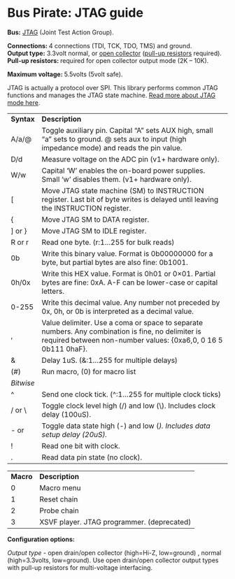 <h1>Bus Pirate: JTAG guide</h1>

<p><strong>Bus:</strong> <a href='http://en.wikipedia.org/wiki/Joint_Test_Action_Group'>JTAG</a> (Joint Test Action Group).<br />

<strong>Connections: </strong> 4 connections (TDI, TCK, TDO, TMS) and ground.<br />
<strong>Output type:</strong> 3.3volt normal, or <a href='http://en.wikipedia.org/wiki/High_impedence'>open collector</a> (<a href='http://dangerousprototypes.com/2009/07/27/bus-pirate-practical-guide-to-pull-up-resistors/'>pull-up resistors</a> required).<br />
<strong>Pull-up resistors: </strong>required for open collector output mode (2K – 10K).<br />

<strong>Maximum voltage: </strong>5.5volts (5volt safe).</p>
<p>JTAG is actually a protocol over SPI. This library performs common JTAG functions and manages the JTAG state machine. <a href='http://hackaday.com/2008/12/01/bus-pirate-firmware-update-v0c-jtag-and-more/'>Read more about JTAG mode here</a>.</p>
<table border='0'>
<tbody>
<tr>
<td><strong>Syntax</strong></td>
<td><strong>Description</strong></td>
</tr>
<tr>
<td>A/a/@</td>

<td>Toggle auxiliary pin. Capital “A” sets AUX high, small “a” sets to ground. @ sets aux to input (high impedance mode) and reads the pin value.</td>
</tr>
<tr>
<td>D/d</td>
<td>Measure voltage on the ADC pin (v1+ hardware only).</td>
</tr>
<tr>
<td>W/w</td>
<td>Capital ‘W’ enables the on-board power supplies. Small ‘w’ disables them. (v1+ hardware only).</td>
</tr>
<tr>
<td>[</td>

<td>Move JTAG state machine (SM) to INSTRUCTION register. Last bit of byte writes is delayed until leaving the INSTRUCTION register.</td>
</tr>
<tr>
<td>{</td>
<td>Move JTAG SM to DATA register.</td>
</tr>
<tr>
<td>] or }</td>
<td>Move JTAG SM to IDLE register.</td>
</tr>
<tr>
<td>R or r</td>

<td>Read one byte. (r:1…255 for bulk reads)</td>
</tr>
<tr>
<td>0b</td>
<td>Write this binary value. Format is 0b00000000 for a byte, but partial bytes are also fine: 0b1001.</td>
</tr>
<tr>
<td>0h/0x</td>
<td>Write this HEX value. Format is 0h01 or 0×01. Partial bytes are fine: 0xA. A-F can be lower-case or capital letters.</td>
</tr>
<tr>
<td>0-255</td>

<td>Write this decimal value. Any number not preceded by 0x, 0h, or 0b is interpreted as a decimal value.</td>
</tr>
<tr>
<td>,</td>
<td>Value delimiter. Use a coma or space to separate numbers. Any combination is fine, no delimiter is required between non-number values: {0xa6,0, 0 16 5 0b111 0haF}.</td>
</tr>
<tr>
<td>&</td>
<td>Delay 1uS. (&:1…255 for multiple delays)</td>
</tr>
<tr>
<td>(#)</td>

<td>Run macro, (0) for macro list</td>
</tr>
<tr>
<td><em>Bitwise</em></td>
<td></td>
</tr>
<tr>
<td>^</td>
<td>Send one clock tick. (^:1…255 for multiple clock ticks)</td>
</tr>
<tr>
<td>/ or \</td>

<td>Toggle clock level high (/) and low (\). Includes clock delay (100uS).</td>
</tr>
<tr>
<td>- or <i></td></i><td>Toggle data state high (-) and low (<i>). Includes data setup delay (20uS).</td>
</tr></i><tr>
<td>!</td>
<td>Read one bit with clock.</td>
</tr>
<tr>
<td>.</td>

<td>Read data pin state (no clock).</td>
</tr>
</tbody>
</table>
<table border='0'>
<tbody>
<tr>
<td><strong>Macro</strong></td>
<td><strong>Description</strong></td>
</tr>
<tr>
<td>0</td>
<td>Macro menu</td>

</tr>
<tr>
<td>1</td>
<td>Reset chain</td>
</tr>
<tr>
<td>2</td>
<td>Probe chain</td>
</tr>
<tr>
<td>3</td>
<td><span>XSVF player. JTAG programmer.</span> (deprecated)</td>

</tr>
</tbody>
</table>
<p><strong>Configuration options:</strong></p>
<p><em> </em></p>
<p><em> </em></p>
<p><em>Output type -</em> open drain/open collector (high=Hi-Z, low=ground) , normal (high=3.3volts, low=ground). Use open drain/open collector output types with pull-up resistors for multi-voltage interfacing.</p>